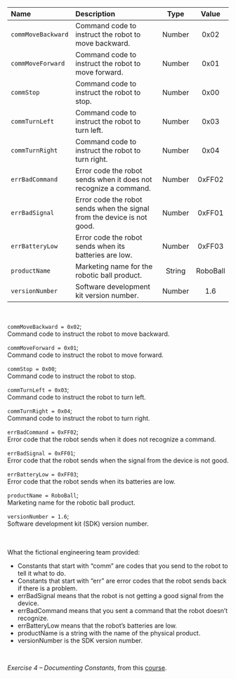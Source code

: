 |Name|Description|Type|Value|
|:---|:----------|:---:|:--:|
|`commMoveBackward`|Command code to instruct the robot to move backward.|Number|0x02|
|`commMoveForward`|Command code to instruct the robot to move forward.|Number|0x01|
|`commStop`|Command code to instruct the robot to stop.|Number|0x00|
|`commTurnLeft`|Command code to instruct the robot to turn left.|Number|0x03|
|`commTurnRight`|Command code to instruct the robot to turn right.|Number|0x04|
|`errBadCommand`|Error code the robot sends when it does not recognize a command.|Number|0xFF02|
|`errBadSignal`|Error code the robot sends when the signal from the device is not good.|Number|0xFF01|
|`errBatteryLow`|Error code the robot sends when its batteries are low.|Number|0xFF03|
|`productName`|Marketing name for the robotic ball product.|String|RoboBall|
|`versionNumber`|Software development kit version number.|Number|1.6|
<br>

`commMoveBackward = 0x02`;\
Command code to instruct the robot to move backward.

`commMoveForward = 0x01`;\
Command code to instruct the robot to move forward.

`commStop = 0x00`;\
Command code to instruct the robot to stop.

`commTurnLeft = 0x03`;\
Command code to instruct the robot to turn left.

`commTurnRight = 0x04`;\
Command code to instruct the robot to turn right.

`errBadCommand = 0xFF02`;\
Error code that the robot sends when it does not recognize a command.

`errBadSignal = 0xFF01`;\
Error code that the robot sends when the signal from the device is not good.

`errBatteryLow = 0xFF03`;\
Error code that the robot sends when its batteries are low.

`productName = RoboBall`;\
 Marketing name for the robotic ball product.

`versionNumber = 1.6`;\
Software development kit (SDK) version number.
<br><br><br>

What the fictional engineering team provided:
* Constants that start with “comm” are codes that you send to the robot to tell it what to do.
* Constants that start with “err” are error codes that the robot sends back if there is a problem.
* errBadSignal means that the robot is not getting a good signal from the device.
* errBadCommand means that you sent a command that the robot doesn’t recognize.
* errBatteryLow means that the robot’s batteries are low.
* productName is a string with the name of the physical product. 
* versionNumber is the SDK version number.
<br>

*Exercise 4 – Documenting Constants*, from this [course].  

[course]: https://www.udemy.com/course/coding-for-writers-1-basic-programming/